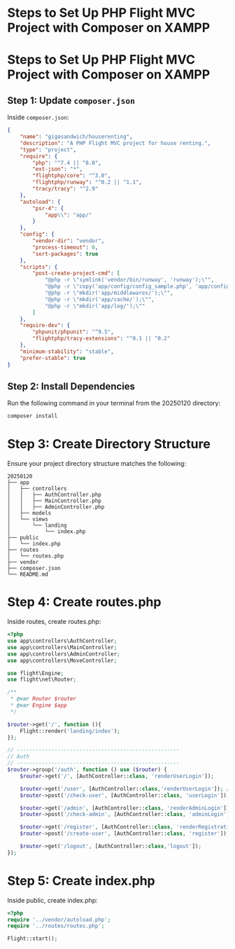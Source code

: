 # Steps to Set Up PHP Flight MVC Project with Composer on XAMPP

# Steps to Set Up PHP Flight MVC Project with Composer on XAMPP

## Step 1: Update `composer.json`
Inside `composer.json`:
```json
{
    "name": "gigasandwich/houserenting",
    "description": "A PHP Flight MVC project for house renting.",
    "type": "project",
    "require": {
        "php": "^7.4 || ^8.0",
        "ext-json": "*",
        "flightphp/core": "^3.0",
        "flightphp/runway": "^0.2 || ^1.1",
        "tracy/tracy": "^2.9"
    },
    "autoload": {
        "psr-4": {
            "app\\": "app/"
        }
    },
    "config": {
        "vendor-dir": "vendor",
        "process-timeout": 0,
        "sort-packages": true
    },
    "scripts": {
        "post-create-project-cmd": [ 
            "@php -r \"symlink('vendor/bin/runway', 'runway');\"",
            "@php -r \"copy('app/config/config_sample.php', 'app/config/config.php');\"",
            "@php -r \"mkdir('app/middlewares/');\"",
            "@php -r \"mkdir('app/cache/');\"",
            "@php -r \"mkdir('app/log/');\""
        ]
    },
    "require-dev": {
        "phpunit/phpunit": "^9.5",
        "flightphp/tracy-extensions": "^0.1 || ^0.2"
    },
    "minimum-stability": "stable",
    "prefer-stable": true
}
```

## Step 2: Install Dependencies
Run the following command in your terminal from the 20250120 directory:
```bash
composer install
```

# Step 3: Create Directory Structure
Ensure your project directory structure matches the following:
```
20250120
├── app
│   ├── controllers
│   │   ├── AuthController.php
│   │   ├── MainController.php
│   │   ├── AdminController.php
│   ├── models
│   └── views
│       └── landing
│           └── index.php
├── public
│   └── index.php
├── routes
│   └── routes.php
├── vendor
├── composer.json
└── README.md
```

# Step 4: Create routes.php
Inside routes, create routes.php:
```php
<?php
use app\controllers\AuthController;
use app\controllers\MainController;
use app\controllers\AdminController;
use app\controllers\MoveController;

use flight\Engine;
use flight\net\Router;

/** 
 * @var Router $router 
 * @var Engine $app
 */

$router->get('/', function (){
    Flight::render('landing/index');
});

// ----------------------------------------------------
// Auth
// ----------------------------------------------------
$router->group('/auth', function () use ($router) {
    $router->get('/', [AuthController::class, 'renderUserLogin']); 

    $router->get('/user', [AuthController::class,'renderUserLogin']); // Just entering the page
    $router->post('/check-user', [AuthController::class, 'userLogin']); // Read login authentication method

    $router->get('/admin', [AuthController::class, 'renderAdminLogin']);
    $router->post('/check-admin', [AuthController::class, 'adminLogin']);

    $router->get('/register', [AuthController::class, 'renderRegistration']);
    $router->post('/create-user', [AuthController::class, 'register']);    

    $router->get('/logout', [AuthController::class,'logout']);
});
```

# Step 5: Create index.php
Inside public, create index.php:
```php
<?php
require '../vendor/autoload.php';
require '../routes/routes.php';

Flight::start();
```